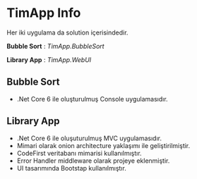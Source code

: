 # TimApp Info

Her iki uygulama da solution içerisindedir. 

**Bubble Sort** : *TimApp.BubbleSort*

**Library App** : *TimApp.WebUI*

## Bubble Sort

* .Net Core 6 ile oluşturulmuş Console uygulamasıdır.

## Library App

* .Net Core 6 ile oluşuturulmuş MVC uygulamasıdır.
* Mimari olarak onion architecture yaklaşımı ile geliştirilmiştir.
* CodeFirst veritabanı mimarisi kullanılmıştır.
* Error Handler middleware olarak projeye eklenmiştir.
* UI tasarımında Bootstap kullanılmıştır.
